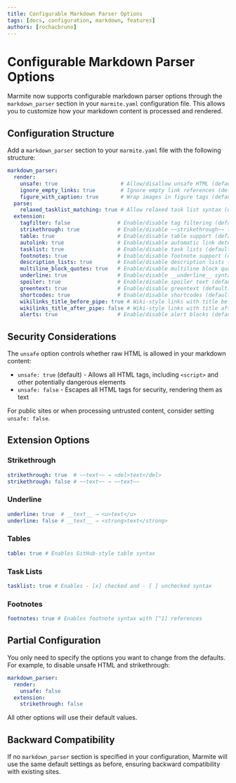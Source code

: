 ```yaml
---
title: Configurable Markdown Parser Options
tags: [docs, configuration, markdown, features]
authors: [rochacbruno]
---
```


# Configurable Markdown Parser Options

Marmite now supports configurable markdown parser options through the `markdown_parser` section in your `marmite.yaml` configuration file. This allows you to customize how your markdown content is processed and rendered.

## Configuration Structure

Add a `markdown_parser` section to your `marmite.yaml` file with the following structure:

```yaml
markdown_parser:
  render:
    unsafe: true                    # Allow/disallow unsafe HTML (default: true)
    ignore_empty_links: true        # Ignore empty link references (default: true)
    figure_with_caption: true       # Wrap images in figure tags (default: true)
  parse:
    relaxed_tasklist_matching: true # Allow relaxed task list syntax (default: true)
  extension:
    tagfilter: false               # Enable/disable tag filtering (default: false)
    strikethrough: true            # Enable/disable ~~strikethrough~~ (default: true)
    table: true                    # Enable/disable table support (default: true)
    autolink: true                 # Enable/disable automatic link detection (default: true)
    tasklist: true                 # Enable/disable task lists (default: true)
    footnotes: true                # Enable/disable footnote support (default: true)
    description_lists: true        # Enable/disable description lists (default: true)
    multiline_block_quotes: true   # Enable/disable multiline block quotes (default: true)
    underline: true                # Enable/disable __underline__ syntax (default: true)
    spoiler: true                  # Enable/disable spoiler text (default: true)
    greentext: true                # Enable/disable greentext (default: true)
    shortcodes: true               # Enable/disable shortcodes (default: true)
    wikilinks_title_before_pipe: true # Wiki-style links with title before pipe (default: true)
    wikilinks_title_after_pipe: false # Wiki-style links with title after pipe (default: false)
    alerts: true                   # Enable/disable alert blocks (default: true)
```

## Security Considerations

The `unsafe` option controls whether raw HTML is allowed in your markdown content:

- `unsafe: true` (default) - Allows all HTML tags, including `<script>` and other potentially dangerous elements
- `unsafe: false` - Escapes all HTML tags for security, rendering them as text

For public sites or when processing untrusted content, consider setting `unsafe: false`.

## Extension Options

### Strikethrough
```yaml
strikethrough: true  # ~~text~~ → <del>text</del>
strikethrough: false # ~~text~~ → ~~text~~
```

### Underline
```yaml
underline: true  # __text__ → <u>text</u>
underline: false # __text__ → <strong>text</strong>
```

### Tables
```yaml
table: true # Enables GitHub-style table syntax
```

### Task Lists
```yaml
tasklist: true # Enables - [x] checked and - [ ] unchecked syntax
```

### Footnotes
```yaml
footnotes: true # Enables footnote syntax with [^1] references
```

## Partial Configuration

You only need to specify the options you want to change from the defaults. For example, to disable unsafe HTML and strikethrough:

```yaml
markdown_parser:
  render:
    unsafe: false
  extension:
    strikethrough: false
```

All other options will use their default values.

## Backward Compatibility

If no `markdown_parser` section is specified in your configuration, Marmite will use the same default settings as before, ensuring backward compatibility with existing sites.
